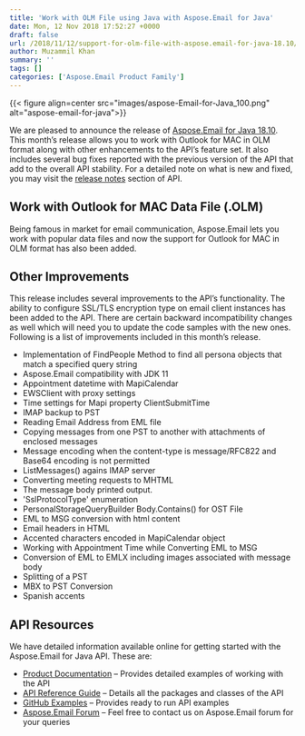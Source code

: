 ```yaml
---
title: 'Work with OLM File using Java with Aspose.Email for Java'
date: Mon, 12 Nov 2018 17:52:27 +0000
draft: false
url: /2018/11/12/support-for-olm-file-with-aspose.email-for-java-18.10/
author: Muzammil Khan
summary: ''
tags: []
categories: ['Aspose.Email Product Family']
---
```




{{< figure align=center src="images/aspose-Email-for-Java_100.png" alt="aspose-email-for-java">}}


We are pleased to announce the release of [Aspose.Email for Java 18.10][1]. This month’s release allows you to work with Outlook for MAC in OLM format along with other enhancements to the API’s feature set. It also includes several bug fixes reported with the previous version of the API that add to the overall API stability. For a detailed note on what is new and fixed, you may visit the [release notes][2] section of API.

## Work with Outlook for MAC Data File (.OLM)

Being famous in market for email communication, Aspose.Email lets you work with popular data files and now the support for Outlook for MAC in OLM format has also been added.

## Other Improvements

This release includes several improvements to the API’s functionality. The ability to configure SSL/TLS encryption type on email client instances has been added to the API. There are certain backward incompatibility changes as well which will need you to update the code samples with the new ones. Following is a list of improvements included in this month’s release.

*   Implementation of FindPeople Method to find all persona objects that match a specified query string
*   Aspose.Email compatibility with JDK 11
*   Appointment datetime with MapiCalendar
*   EWSClient with proxy settings
*   Time settings for Mapi property ClientSubmitTime
*   IMAP backup to PST
*   Reading Email Address from EML file
*   Copying messages from one PST to another with attachments of enclosed messages
*   Message encoding when the content-type is message/RFC822 and Base64 encoding is not permitted
*   ListMessages() agains IMAP server
*   Converting meeting requests to MHTML
*   The message body printed output.
*   'SslProtocolType' enumeration
*   PersonalStorageQueryBuilder Body.Contains() for OST File
*   EML to MSG conversion with html content
*   Email headers in HTML
*   Accented characters encoded in MapiCalendar object
*   Working with Appointment Time while Converting EML to MSG
*   Conversion of EML to EMLX including images associated with message body
*   Splitting of a PST
*   MBX to PST Conversion
*   Spanish accents

## API Resources

We have detailed information available online for getting started with the Aspose.Email for Java API. These are:

*   [Product Documentation][3] – Provides detailed examples of working with the API
*   [API Reference Guide][4] – Details all the packages and classes of the API
*   [GitHub Examples][5] – Provides ready to run API examples
*   [Aspose.Email Forum][6] – Feel free to contact us on Aspose.Email forum for your queries




[1]: https://artifact.aspose.com/webapp/#/artifacts/browse/tree/General/repo/com/aspose/aspose-email/18.10
[2]: https://docs.aspose.com/display/emailjava/Aspose.Email+for+Java+18.10+Release+Notes
[3]: https://docs.aspose.com/display/emailjava/Home
[4]: http://www.aspose.com/api/java/email
[5]: https://github.com/aspose-email/Aspose.Email-for-Java
[6]: https://forum.aspose.com/c/email




